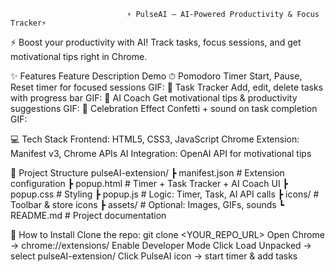                               ⚡ PulseAI – AI-Powered Productivity & Focus Tracker⚡

⚡ Boost your productivity with AI! Track tasks, focus sessions, and get motivational tips right in Chrome.

✨ Features
Feature	Description	Demo
⏱ Pomodoro Timer	Start, Pause, Reset timer for focused sessions	GIF:
📝 Task Tracker	Add, edit, delete tasks with progress bar	GIF:
🤖 AI Coach	Get motivational tips & productivity suggestions	GIF:
🎉 Celebration Effect	Confetti + sound on task completion	GIF:

💻 Tech Stack
Frontend: HTML5, CSS3, JavaScript
Chrome Extension: Manifest v3, Chrome APIs
AI Integration: OpenAI API for motivational tips

📂 Project Structure
pulseAI-extension/
 ┣ manifest.json       # Extension configuration
 ┣ popup.html          # Timer + Task Tracker + AI Coach UI
 ┣ popup.css           # Styling
 ┣ popup.js            # Logic: Timer, Task, AI API calls
 ┣ icons/              # Toolbar & store icons
 ┣ assets/             # Optional: Images, GIFs, sounds
 ┗ README.md           # Project documentation

🚀 How to Install
Clone the repo:
git clone <YOUR_REPO_URL>
Open Chrome → chrome://extensions/
Enable Developer Mode
Click Load Unpacked → select pulseAI-extension/
Click PulseAI icon → start timer & add tasks
